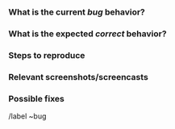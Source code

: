<!---
Please read this!

Before opening a new issue, make sure to search for keywords in the issues
filtered by the "bug" label:

- https://gitlab.library.upenn.edu/course-request/CRF2/-/issues?label_name%5B%5D=bug

and verify the issue you're about to submit isn't a duplicate.
--->

### What is the current _bug_ behavior?

<!-- Describe what actually happens. -->

### What is the expected _correct_ behavior?

<!-- Describe what you should see instead. -->

### Steps to reproduce

<!-- Describe how one can reproduce the issue. Please use an ordered list. -->

### Relevant screenshots/screencasts

<!-- Paste any relevant screenshots/screencasts that help illustrate the issue. -->

### Possible fixes

<!-- If you already have an idea of what the fix might require, please note that here. -->

/label ~bug
